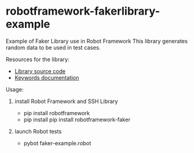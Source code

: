 # robotframework-fakerlibrary-example

Example of Faker Library use in Robot Framework
This library generates random data to be used in test cases.

Resources for the library:
- [Library source code](https://github.com/guykisel/robotframework-faker)
- [Keywords documentation](https://guykisel.github.io/robotframework-faker/)

Usage:

1. install Robot Framework and SSH Library
    - pip install robotframework
    - pip install pip install robotframework-faker

2. launch Robot tests
    - pybot faker-example.robot